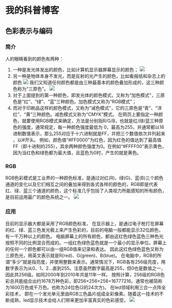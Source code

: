 # 我的科普博客

## 色彩表示与编码

### 简介
人的眼睛看到的颜色有两种： 
1. 一种是发光体发出的颜色，比如计算机显示器屏幕显示的颜色； 
![](http://www.officedoyen.com/uploads/allimg/141120/1-1411202352393W.jpg)
2. 另一种是物体本身不发光，而是反射的光产生的颜色，比如看报纸和杂志上的颜色 
![](https://gdb.voanews.com/3371FDC6-8F1A-4A14-91CF-5F393B5CBC5F_w1023_r1_s.jpg)
我们又知道任何颜色都是由三种最基本的颜色叠加形成的，这三种颜色称为“三原色”。 
![](https://upload.wikimedia.org/wikipedia/commons/thumb/a/a6/%E9%A1%8F%E8%89%B2%E5%8A%A0%E6%B3%95.svg/2000px-%E9%A1%8F%E8%89%B2%E5%8A%A0%E6%B3%95.svg.png)
1. 对于上面提到的第一种颜色，即发光体的颜色模式，又称为“加色模式”，三原色是“红”、“绿”、“蓝”三种颜色。加色模式又称为“RGB模式”； 
2. 而对于印刷品这样的颜色模式，又称为“减色模式”，它的三原色是“青”、“洋红”、“黄”三种颜色。减色模式又称为“CMYK”模式。 
在网页上要指定一种颜色，就要使用RGB模式来确定，方法是分别指R/G/B，也就是红/绿/蓝三种原色的强度，通常规定，每一种颜色强度最低为 0，最高为255，并通常都以16进制数值表示，那么255对应于十六进制就是FF，并把三个数值依次并列起来 ，以#开头。 
例如，颜色值“#FF0000”为红色，因为红色的值达到了最高值 FF（即十进制的255），其余两种颜色强度为0。在例如“#FFFF00”表示黄色，因为当红色和绿色都为最大值，且蓝色为0时，产生的就是黄色。 

### RGB
RGB色彩模式是工业界的一种颜色标准，是通过对红(R)、绿(G)、蓝(B)三个颜色通道的变化以及它们相互之间的叠加来得到各式各样的颜色的，RGB即是代表红、绿、蓝三个通道的颜色，这个标准几乎包括了人类视力所能感知的所有颜色，是目前运用最广的颜色系统之一。
![](https://encrypted-tbn0.gstatic.com/images?q=tbn:ANd9GcSAjYwv03aefJ-Dk1knUKZPE16LDVXpAD33xusz5KNOQ-w8_Tnf)

### 应用
目前的显示器大都是采用了RGB颜色标准， 
在显示器上，是通过电子枪打在屏幕的红、绿、蓝三色发光极上来产生色彩的，目前的电脑一般都能显示32位颜色，有一千万种以上的颜色。 
电脑屏幕上的所有颜色，都由这红色绿色蓝色三种色光按照不同的比例混合而成的。一组红色绿色蓝色就是一个最小的显示单位。屏幕上的任何一个颜色都可以由一组RGB值来记录和表达。 
因此这红色绿色蓝色又称为三原色光，用英文表示就是R(red)、G(green)、B(blue)。 
在电脑中，RGB的所谓“多少”就是指亮度，并使用整数来表示。通常情况下，RGB各有256级亮度，用数字表示为从0、1、2…直到255。注意虽然数字最高是255，但0也是数值之一，因此共256级。如同2000年到2010年共是11年一样。 
按照计算，256级的RGB色彩总共能组合出约1678万种色彩，即256×256×256=16777216。通常也被简称为1600万色或千万色。也称为24位色(2的24次方)。 
在led领域利用三合一点阵全彩技术， 即在一个发光单元里由RGB三色晶片组成全彩像素。随着这一技术的不断成熟，led显示技术会给人们带来更加丰富真实的色彩感受。
![](http://elesson.tc.edu.tw/md221/pluginfile.php/4175/mod_resource/content/2/LED3b.png)